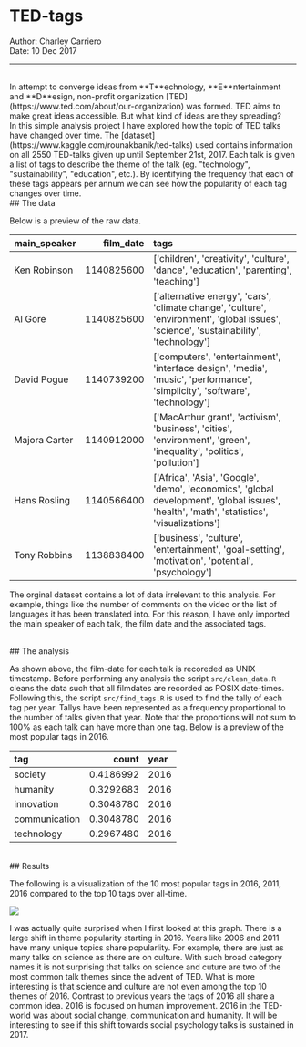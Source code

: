 # TED-tags
Author: Charley Carriero<br/>
Date: 10 Dec 2017

---
<br/>
In attempt to converge ideas from **T**echnology, **E**ntertainment and **D**esign, non-profit organization [TED](https://www.ted.com/about/our-organization) was formed. TED aims to make great ideas accessible. But what kind of ideas are they spreading? 

<br/>
In this simple analysis project I have explored how the topic of TED talks have changed over time. The  [dataset](https://www.kaggle.com/rounakbanik/ted-talks) used contains information on all 2550 TED-talks given up until September 21st, 2017. Each talk is given a list of tags to describe the theme of the talk (eg. "technology", "sustainability", "education", etc.). By identifying the frequency that each of these tags appears per annum we can see how the popularity of each tag changes over time. 

<br/>
## The data 



Below is a preview of the raw data. 

|main_speaker  |  film_date|tags                                                                                                                                       |
|:-------------|----------:|:------------------------------------------------------------------------------------------------------------------------------------------|
|Ken Robinson  | 1140825600|['children', 'creativity', 'culture', 'dance', 'education', 'parenting', 'teaching']                                                       |
|Al Gore       | 1140825600|['alternative energy', 'cars', 'climate change', 'culture', 'environment', 'global issues', 'science', 'sustainability', 'technology']     |
|David Pogue   | 1140739200|['computers', 'entertainment', 'interface design', 'media', 'music', 'performance', 'simplicity', 'software', 'technology']                |
|Majora Carter | 1140912000|['MacArthur grant', 'activism', 'business', 'cities', 'environment', 'green', 'inequality', 'politics', 'pollution']                       |
|Hans Rosling  | 1140566400|['Africa', 'Asia', 'Google', 'demo', 'economics', 'global development', 'global issues', 'health', 'math', 'statistics', 'visualizations'] |
|Tony Robbins  | 1138838400|['business', 'culture', 'entertainment', 'goal-setting', 'motivation', 'potential', 'psychology']                                          |

The orginal dataset contains a lot of data irrelevant to this analysis. For example, things like the number of comments on the video or the list of languages it has been translated into. For this reason, I have only imported the main speaker of each talk, the film date and the associated tags. 

<br/>
## The analysis

As shown above, the film-date for each talk is recoreded as UNIX timestamp. Before performing any analysis the script `src/clean_data.R` cleans the data such that all filmdates are recorded as POSIX date-times. Following this, the script `src/find_tags.R` is used to find the tally of each tag per year. Tallys have been represented as a frequency proportional to the number of talks given that year. Note that the proportions will not sum to 100% as each talk can have more than one tag. Below is a preview of the most popular tags in 2016.


|tag           |     count|year |
|:-------------|---------:|:----|
|society       | 0.4186992|2016 |
|humanity      | 0.3292683|2016 |
|innovation    | 0.3048780|2016 |
|communication | 0.3048780|2016 |
|technology    | 0.2967480|2016 |

<br/>
## Results 

The following is a visualization of the 10 most popular tags in 2016, 2011, 2016 compared to the top 10 tags over all-time.

![](/Users/charleycarriero/Documents/MDS/522/TED-tags/results/tag_tally_plot.png)

I was actually quite surprised when I first looked at this graph. There is a large shift in theme popularity starting in 2016. Years like 2006 and 2011 have many unique topics share popularlity. For example, there are just as many talks on science as there are on culture. With such broad category names it is not surprising that talks on science and cuture are two of the most common talk themes since the advent of TED. What is more interesting is that science and culture are not even among the top 10 themes of 2016. Contrast to previous years the tags of 2016 all share a common idea. 2016 is focused on human improvement. 2016 in the TED-world was about social change, communication and humanity. It will be interesting to see if this shift towards social psychology talks is sustained in 2017. 











